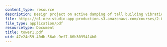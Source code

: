 ```yaml
---
content_type: resource
description: Design project on active damping of tall building vibrations.
file: https://ol-ocw-studio-app-production.s3.amazonaws.com/courses/2-004-systems-modeling-and-control-ii-fall-2007/47e24d5940db56ab9ef786b3095414b0_tower1.pdf
file_type: application/pdf
resourcetype: Document
title: tower1.pdf
uid: 47e24d59-40db-56ab-9ef7-86b3095414b0
---
```

